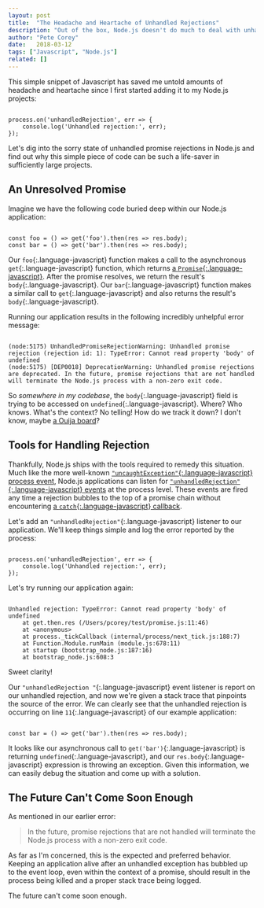 ```yaml
---
layout: post
title:  "The Headache and Heartache of Unhandled Rejections"
description: "Out of the box, Node.js doesn't do much to deal with unhandled promise rejections. This can lead to a world of hurt when trying to debug these rejections in your application. Thankfully, we have the tools to fix the problem!"
author: "Pete Corey"
date:   2018-03-12
tags: ["Javascript", "Node.js"]
related: []
---
```


This simple snippet of Javascript has saved me untold amounts of headache and heartache since I first started adding it to my Node.js projects:

<pre class='language-javascript'><code class='language-javascript'>
process.on('unhandledRejection', err => {
    console.log('Unhandled rejection:', err);
});
</code></pre>

Let's dig into the sorry state of unhandled promise rejections in Node.js and find out why this simple piece of code can be such a life-saver in sufficiently large projects.

## An Unresolved Promise

Imagine we have the following code buried deep within our Node.js application:

<pre class='language-javascript'><code class='language-javascript'>
const foo = () => get('foo').then(res => res.body);
const bar = () => get('bar').then(res => res.body);
</code></pre>

Our `foo`{:.language-javascript} function makes a call to the asynchronous `get`{:.language-javascript} function, which returns [a `Promise`{:.language-javascript}](https://developer.mozilla.org/en-US/docs/Web/JavaScript/Reference/Global_Objects/Promise). After the promise resolves, we return the result's `body`{:.language-javascript}. Our `bar`{:.language-javascript} function makes a similar call to `get`{:.language-javascript} and also returns the result's `body`{:.language-javascript}.

Running our application results in the following incredibly unhelpful error message:

<pre class='language-javascript'><code class='language-javascript'>
(node:5175) UnhandledPromiseRejectionWarning: Unhandled promise rejection (rejection id: 1): TypeError: Cannot read property 'body' of undefined
(node:5175) [DEP0018] DeprecationWarning: Unhandled promise rejections are deprecated. In the future, promise rejections that are not handled will terminate the Node.js process with a non-zero exit code.
</code></pre>

So _somewhere in my codebase_, the `body`{:.language-javascript} field is trying to be accessed on `undefined`{:.language-javascript}. Where? Who knows. What's the context? No telling! How do we track it down? I don't know, maybe [a Ouija board](https://en.wikipedia.org/wiki/Ouija)?

## Tools for Handling Rejection

Thankfully, Node.js ships with the tools required to remedy this situation. Much like the more well-known [`"uncaughtException"`{:.language-javascript} process event](https://nodejs.org/api/process.html#process_event_uncaughtexception), Node.js applications can listen for [`"unhandledRejection"`{:.language-javascript} events](https://nodejs.org/api/process.html#process_event_unhandledrejection) at the process level. These events are fired any time a rejection bubbles to the top of a promise chain without encountering [a `catch`{:.language-javascript} callback](https://developer.mozilla.org/en-US/docs/Web/JavaScript/Reference/Global_Objects/Promise/catch).

Let's add an `"unhandledRejection"`{:.language-javascript} listener to our application. We'll keep things simple and log the error reported by the process:

<pre class='language-javascript'><code class='language-javascript'>
process.on('unhandledRejection', err => {
    console.log('Unhandled rejection:', err);
});
</code></pre>

Let's try running our application again:

<pre class='language-javascript'><code class='language-javascript'>
Unhandled rejection: TypeError: Cannot read property 'body' of undefined
    at get.then.res (/Users/pcorey/test/promise.js:11:46)
    at &lt;anonymous>
    at process._tickCallback (internal/process/next_tick.js:188:7)
    at Function.Module.runMain (module.js:678:11)
    at startup (bootstrap_node.js:187:16)
    at bootstrap_node.js:608:3
</code></pre>

Sweet clarity!

Our `"unhandledRejection "`{:.language-javascript} event listener is report on our unhandled rejection, and now we're given a stack trace that pinpoints the source of the error. We can clearly see that the unhandled rejection is occurring on line `11`{:.language-javascript} of our example application:

<pre class='language-javascript'><code class='language-javascript'>
const bar = () => get('bar').then(res => res.body);
</code></pre>

It looks like our asynchronous call to `get('bar')`{:.language-javascript} is returning `undefined`{:.language-javascript}, and our `res.body`{:.language-javascript} expression is throwing an exception. Given this information, we can easily debug the situation and come up with a solution.

## The Future Can't Come Soon Enough

As mentioned in our earlier error:

> In the future, promise rejections that are not handled will terminate the Node.js process with a non-zero exit code.

As far as I'm concerned, this is the expected and preferred behavior. Keeping an application alive after an unhandled exception has bubbled up to the event loop, even within the context of a promise, should result in the process being killed and a proper stack trace being logged.

The future can't come soon enough.
